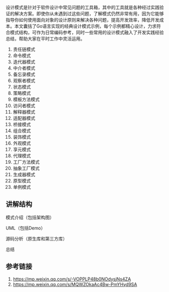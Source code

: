 设计模式是针对于软件设计中常见问题的工具箱，其中的工具就是各种经过实践验证的解决方案。即使你从未遇到过这些问题，了解模式仍然非常有用，因为它能够指导你如何使用面向对象的设计原则来解决各种问题，提高开发效率，降低开发成本。本文囊括了Go语言实现的经典设计模式示例，每个示例都精心设计，力求符合模式结构，可作为日常编码参考，同时一些常用的设计模式融入了开发实践经验总结，帮助大家在平时工作中灵活运用。



1. 责任链模式
2. 命令模式
3. 迭代器模式
4. 中介者模式
5. 备忘录模式
6. 观察者模式
7. 状态模式
8. 策略模式
9. 模板方法模式
10. 访问者模式
11. 解释器模式
12. 适配器模式
13. 桥接模式
14. 组合模式
15. 装饰模式
16. 外观模式
17. 享元模式
18. 代理模式
19. 工厂方法模式
20. 抽象工厂模式
21. 生成器模式
22. 原型模式
23. 单例模式



## 讲解结构

模式介绍（包括架构图）

UML（包括Demo）

源码分析（原生库和第三方库）

总结



## 参考链接

1. https://mp.weixin.qq.com/s/-VOPPLP48b0NOdysjNs4ZA
2. https://mp.weixin.qq.com/s/MQWZOkaAc4Bw-PmYHyd9SA